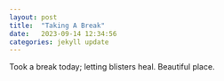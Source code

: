 ```yaml
---
layout: post
title:  "Taking A Break"
date:   2023-09-14 12:34:56
categories: jekyll update
---
```

Took a break today; letting blisters heal.  Beautiful place.

